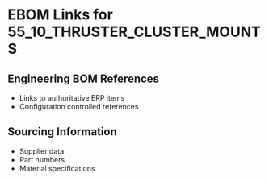 # EBOM Links for 55_10_THRUSTER_CLUSTER_MOUNTS

## Engineering BOM References
- Links to authoritative ERP items
- Configuration controlled references

## Sourcing Information
- Supplier data
- Part numbers
- Material specifications

